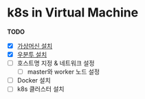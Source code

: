# k8s in Virtual Machine

**TODO** 
- [x] [가상머신 설치](https://code-with-me.tistory.com/8)
- [x] [우분투 설치](https://code-with-me.tistory.com/8) 
- [ ] 호스트명 지정 & 네트워크 설정 
    - [ ] master와 worker 노드 설정
- [ ] Docker 설치
- [ ] k8s 클러스터 설치
